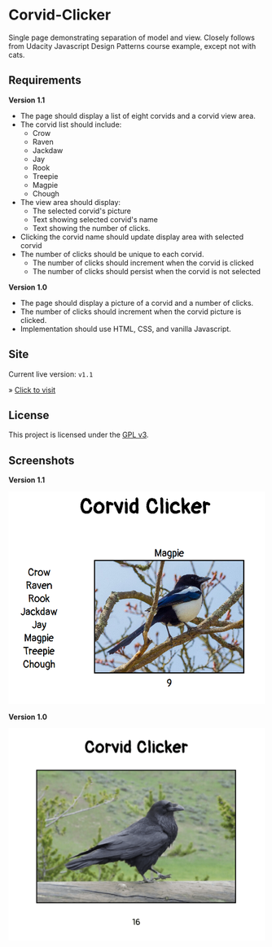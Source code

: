 # Corvid-Clicker

Single page demonstrating separation of model and view. Closely follows from Udacity Javascript Design Patterns course example, except not with cats.

## Requirements

**Version 1.1**

- The page should display a list of eight corvids and a corvid view area.
- The corvid list should include:
  - Crow
  - Raven
  - Jackdaw
  - Jay
  - Rook
  - Treepie
  - Magpie
  - Chough
- The view area should display:
  - The selected corvid's picture
  - Text showing selected corvid's name
  - Text showing the number of clicks.
- Clicking the corvid name should update display area with selected corvid
- The number of clicks should be unique to each corvid.
  - The number of clicks should increment when the corvid is clicked
  - The number of clicks should persist when the corvid is not selected 

**Version 1.0**

- The page should display a picture of a corvid and a number of clicks.
- The number of clicks should increment when the corvid picture is clicked.
- Implementation should use HTML, CSS, and vanilla Javascript.

## Site

Current live version: `v1.1`

&raquo; [Click to visit](http://jennerhanni.net/corvid-clicker)

## License

This project is licensed under the [GPL v3](LICENSE).

## Screenshots

**Version 1.1**

![Version 1.1 screenshot](screenshot-v1.1.png)

**Version 1.0**

![Version 1.0 screenshot](screenshot-v1.0.png)


